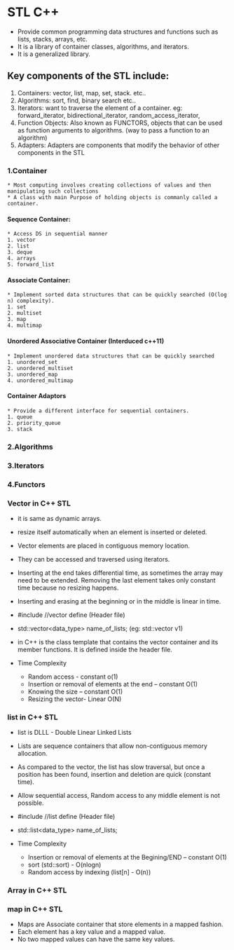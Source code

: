 

# STL C++
* Provide common programming data structures and functions such as lists, stacks, arrays, etc.
* It is a library of container classes, algorithms, and iterators.
* It is  a generalized library.


## Key components of the STL include:
1. Containers:  vector, list, map, set, stack. etc..
2. Algorithms:  sort, find, binary search etc..
3. Iterators:   want to traverse the element of a container. eg: forward_iterator, bidirectional_iterator, random_access_iterator, 
4. Function Objects:    Also known as FUNCTORS, objects that can be used as function arguments to algorithms. (way to pass a function to an algorithm)
5. Adapters:    Adapters are components that modify the behavior of other components in the STL



### 1.Container
    * Most computing involves creating collections of values and then manipulating such collections
    * A class with main Purpose of holding objects is commanly called a container.

#### Sequence Container:
    * Access DS in sequential manner
    1. vector
    2. list
    3. deque
    4. arrays
    5. forward_list

#### Associate Container:
    * Implement sorted data structures that can be quickly searched (O(log n) complexity).
    1. set
    2. multiset
    3. map
    4. multimap

#### Unordered Associative Container (Interduced c++11)
    * Implement unordered data structures that can be quickly searched
    1. unordered_set
    2. unordered_multiset
    3. unordered_map
    4. unordered_multimap

#### Container Adaptors
    * Provide a different interface for sequential containers.
    1. queue
    2. priority_queue
    3. stack

### 2.Algorithms
### 3.Iterators
### 4.Functors

### Vector in C++ STL
* it is same as dynamic arrays.
* resize itself automatically when an element is inserted or deleted.
* Vector elements are placed in contiguous memory location. 
* They can be accessed and traversed using iterators. 
* Inserting at the end takes differential time, as sometimes the array may need to be extended. Removing the last element takes only constant time because no resizing happens. 
* Inserting and erasing at the beginning or in the middle is linear in time.

* #include<vector>  //vector define (Header file)
* std::vector<data_type> name_of_lists;  (eg: std::vector<int> v1)
* in C++ is the class template that contains the vector container and its member functions. It is defined inside the <vector> header file.

* Time Complexity 
    - Random access - constant o(1)
    - Insertion or removal of elements at the end – constant O(1)
    - Knowing the size – constant O(1)
    - Resizing the vector- Linear O(N)


### list in C++ STL
* list is DLLL - Double Linear Linked Lists
* Lists are sequence containers that allow non-contiguous memory allocation.
* As compared to the vector, the list has slow traversal, but once a position has been found, insertion and deletion are quick (constant time).
* Allow sequential access, Random access to any middle element is not possible.
* #include<list>    //list define (Header file)
* std::list<data_type> name_of_lists;

* Time Complexity
    - Insertion or removal of elements at the Begining/END – constant O(1)
    - sort (std::sort) - O(nlogn)
    - Random access by indexing (list[n] - O(n))




### Array in C++ STL

### map in C++ STL
* Maps are Associate container that store elements in a mapped fashion.
* Each element has a key value and a mapped value.
* No two mapped values can have the same key values.

